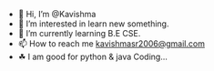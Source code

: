 - 👋 Hi, I’m @Kavishma
- 👀 I’m interested in learn new something.
- 🌱 I’m currently learning B.E CSE.
- 📫 How to reach me kavishmasr2006@gmail.com
-  ☘ I am good for python & java Coding...

